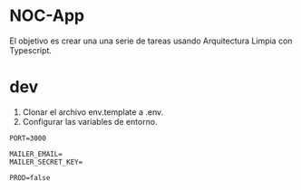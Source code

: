 # NOC-App

El objetivo es crear una una serie de tareas usando Arquitectura Limpia con Typescript.

# dev
1. Clonar el archivo env.template a .env.
2. Configurar las variables de entorno.

```
PORT=3000

MAILER_EMAIL=
MAILER_SECRET_KEY=

PROD=false
```